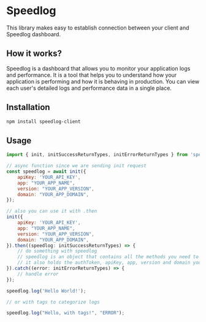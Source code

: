 # Speedlog

This library makes easy to establish connection between your client and Speedlog dashboard.

## How it works?

Speedlog is a dashboard that allows you to monitor your application logs and performance. It is a tool that helps you to understand how your application is performing and how it is behaving in production. You can view each user's detailed logs and performance data in a single place.



## Installation

```bash
npm install speedlog-client
```

## Usage

```javascript
import { init, initSuccessReturnTypes, initErrorReturnTypes } from 'speedlog-client';

// async function since we are sending init request
const speedlog = await init({
    apiKey: 'YOUR_API_KEY',
    app: "YOUR_APP_NAME",
    version: "YOUR_APP_VERSION",
    domain: "YOUR_APP_DOMAIN",
});

// also you can use it with .then
init({
    apiKey: 'YOUR_API_KEY',
    app: "YOUR_APP_NAME",
    version: "YOUR_APP_VERSION",
    domain: "YOUR_APP_DOMAIN",
}).then((speedlog: initSuccessReturnTypes) => {
    // do something with speedlog
    // speedlog is an object that contains all the methods you need to use
    // it also holds the authToken, apiKey, app, version and domain you've sent
}).catch((error: initErrorReturnTypes) => {
    // handle error
});

speedlog.log('Hello World!');

// or with tags to categorize logs

speedlog.log("Hello, with tags!", "ERROR");
```